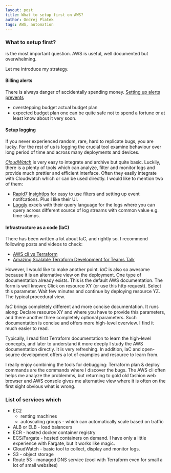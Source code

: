 ```yaml
---
layout: post
title: What to setup first on AWS?
author: Ondrej Platek
tags: AWS, automation
---
```


### What to setup first?
is the most important question.
AWS is useful, well documented but overwhelming.

Let me introduce my strategy.

#### Billing alerts
 There is always danger of accidentally spending money.
 [Setting up alerts prevents](https://docs.aws.amazon.com/AmazonCloudWatch/latest/monitoring/monitor_estimated_charges_with_cloudwatch.html#turning_on_billing_metrics)
  - overstepping budget actual budget plan
  - expected budget plan
 one can be quite safe not to spend a fortune or at least know about it very soon.

#### Setup logging
If you never experienced random, rare, hard to replicate bugs, you are lucky. For the rest of us is logging the crucial tool examine behaviour over long period of time and across many deployments and devices.

[*CloudWatch*](https://docs.aws.amazon.com/AmazonCloudWatch/latest/monitoring/WhatIsCloudWatch.html) is very easy to integrate and archive but quite basic.
Luckily, there is a plenty of tools which can analyze, filter and monitor logs and provide much prettier and efficient interface.
Often they easily integrate with Cloudwatch which or can be used directly.
I would like to mention two of them:
- [Rapid7 InsightIps](https://www.rapid7.com/products/insight-platform/) for easy to use filters and setting up event notifcations. Plus I like their UI.
- [Loggly](https://www.loggly.com/) excels with their query language for the logs where you can query across different source of log streams with common value e.g. time stamps.

#### Infrastructure as a code (IaC)
There has been written a lot about IaC, and rightly so.
I recommend following posts and videos to check:
 - [AWS cli vs Terraform](https://www.stratoscale.com/blog/datacenter/choosing-the-right-provisioning-tool-terraform-vs-aws-cloudformation/)
 - [Amazing Scalable Terraform Development for Teams Talk](https://www.youtube.com/watch?v=wgzgVm7Sqlk&t=3s)

However, I would like to make another point.
*IaC* is also so awesome because it is an alternative view on the deployment.
One type of documentation already exists. This is the default AWS documentation.
The form is well known; Click on resource XY (or use this http request). Select this parameter. Wait few minutes and continue by deploying resource YZ.
The typical procedural view.

*IaC* brings completely different and more concise documentation. It runs along: Declare resource XY and where you have to provide this parameters, and there another three completely optional parameters.
Such documentation is concise and offers more high-level overview.
I find it much easier to read.

Typically, I read first Terraform documentation to learn the high-level concepts, and later to understand it more deeply I study the AWS documentation directly.
It is very refreshing.
In addition, IaC and open-source development offers a lot of examples and resource to learn from.

I really enjoy combining the tools for debugging: Terraform plan & deploy commands are the commands where I discover the bugs. The AWS cli often helps me analyze the problemms, but returning to gold old fashion web browser and AWS console gives me alternative view where it is often on the first sight obvious what is wrong.

### List of services which
- EC2
    - renting machines
    - autoscaling groups - which can automatically scale based on traffic
- ALB or ELB - load balancers
- ECR - hosted docker container registry
- ECS/Fargate - hosted containers on demand. I have only a little experience with Fargate, but it works like magic.
- CloudWatch - basic tool to collect, display and monitor logs.
- S3 - object storage
- Route 53 - managed DNS service (cool with Terraform even for small a lot of small websites)
